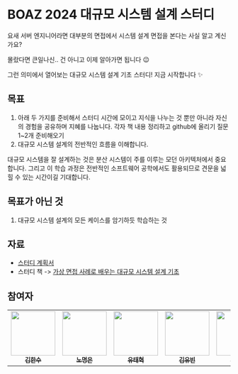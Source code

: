 # BOAZ 2024 대규모 시스템 설계 스터디

요새 서버 엔지니어라면 대부분의 면접에서 시스템 설계 면접을 본다는 사실 알고 계신가요?

몰랐다면 큰일나신.. 건 아니고 이제 알아가면 됩니다 😉

그런 의미에서 열어보는 대규모 시스템 설계 기초 스터디!
지금 시작합니다 ✨

## 목표

1. 아래 두 가지를 준비해서 스터디 시간에 모이고 지식을 나누는 것 뿐만 아니라 자신의 경험을 공유하며 지혜를 나눕니다.
   각자 책 내용 정리하고 github에 올리기
   질문 1~2개 준비해오기
2. 대규모 시스템 설계의 전반적인 흐름을 이해합니다.

대규모 시스템을 잘 설계하는 것은 분산 시스템이 주를 이루는 모던 아키텍처에서 중요합니다. 그리고 이 학습 과정은 전반적인 소프트웨어 공학에서도 활용되므로 견문을 넓힐 수 있는 시간이길 기대합니다.

## 목표가 아닌 것

1. 대규모 시스템 설계의 모든 케이스를 암기하듯 학습하는 것

## 자료

- [스터디 계획서](https://docs.google.com/document/d/1pIm7mMlTLLe4_r2JRDXEKROR25SNt2f8/edit)
- 스터디 책 -> [가상 면접 사례로 배우는 대규모 시스템 설계 기초](https://www.yes24.com/Product/Goods/102819435)

## 참여자

<table>
  <tr>
    <td align="center">
    <a href="https://github.com/mokhs00">
      <img src="https://avatars.githubusercontent.com/u/72328687?v=4" width="100px;" alt=""/>
      <br />
      <sub>
        <b>김한수</b>
      </sub>
    </a>
    <br />
    </td>
    <td align="center">
    <a href="https://github.com/NoMyeongEun">
      <img src="https://avatars.githubusercontent.com/u/90135669?v=4" width="100px;" alt=""/>
      <br />
      <sub>
        <b>노명은</b>
      </sub>
      </a>
      <br />
    </td>
    <td align="center">
    <a href="https://github.com/yth01">
      <img src="https://avatars.githubusercontent.com/u/62024470?v=4" width="100px;" alt=""/>
      <br />
      <sub>
        <b>유태혁</b>
      </sub>
      </a>
      <br />
      </td>
    <td align="center">
    <a href="https://github.com/yubin21">
      <img src="https://avatars.githubusercontent.com/u/80163835?v=4" width="100px;" alt=""/>
      <br />
      <sub>
        <b>김유빈</b>
      </sub>
      </a>
      <br />
      </td>
    </td>
    <td align="center">
    <a href="https://github.com/shinsj4653">
      <img src="https://avatars.githubusercontent.com/shinsj4653?v=4" width="100px;" alt=""/>
      <br />
      <sub>
        <b>신성준</b>
      </sub>
    </a>
    <br />
    </td>
   <td align="center">
    <a href="https://github.com/YEERRIn">
      <img src="https://avatars.githubusercontent.com/u/109721289?v=4" width="100px;" alt=""/>
      <br />
      <sub>
        <b>신예린</b>
      </sub>
    </a>
    <br />
    </td>
    <td align="center">
    <a href="https://github.com/kyounghunJang">
      <img src="https://avatars.githubusercontent.com/u/77001421?v=4" width="100px;" alt=""/>
      <br />
      <sub>
        <b>장경훈</b>
      </sub>
    </a>
    <br />
    </td>
    <td align="center">
    <a href="https://github.com/eu2525">
      <img src="https://avatars.githubusercontent.com/u/49024115?v=4" width="100px;" alt=""/>
      <br />
      <sub>
        <b>한상진</b>
      </sub>
    </a>
    <br />
    </td>
    <td align="center">
    <a href="https://github.com/StatisticsFox">
      <img src="https://avatars.githubusercontent.com/u/92065443?v=4" width="100px;" alt=""/>
      <br />
      <sub>
        <b>최지혁</b>
      </sub>
    </a>
    <br />
    </td>
    <td align="center">
    <a href="https://github.com/tree-jhk">
      <img src="https://avatars.githubusercontent.com/u/97151660?v=4" width="100px;" alt=""/>
      <br />
      <sub>
        <b>최지혁</b>
      </sub>
    </a>
    <br />
    </td>
  </tr>
</table>
